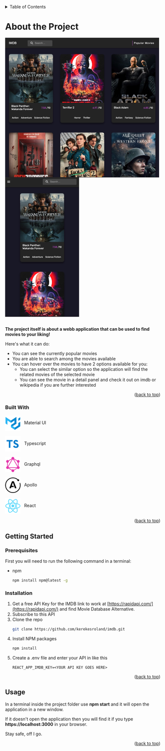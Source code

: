 <!-- TABLE OF CONTENTS -->
<details>
  <summary><a id="readme-top">Table of Contents</a></summary>
  <ol>
    <li>
      <a href="#about-the-project">About The Project</a>
      <ul>
        <li><a href="#built-with">Built With</a></li>
      </ul>
    </li>
    <li>
      <a href="#getting-started">Getting Started</a>
      <ul>
        <li><a href="#prerequisites">Prerequisites</a></li>
        <li><a href="#installation">Installation</a></li>
      </ul>
    </li>
    <li><a href="#usage">Usage</a></li>
  </ol>
</details>

# About the Project

<div class="images"> 
    <img src="./src/assets/homePage.jpg" align="center" width="500">
    <img src="./src/assets/homePageMobile.jpg" align="center" width="240">
</div>
&nbsp;

<p class="projectDescription"> 
<b>The project itself is about a webb application that can be used to find movies to your liking!</b>
</p>

Here's what it can do:

- You can see the currently popular movies
- You are able to search among the movies available
- You can hover over the movies to have 2 options available for you:
  - You can select the similar option so the application will find the related movies of the selected movie
  - You can see the movie in a detail panel and check it out on imdb or wikipedia if you are further interested

</p>

<p align="right">(<a href="#readme-top">back to top</a>)</p>

### Built With

<div class="builtWithWrapper">
    <div class="imgWrapper">
        <img class="img" src="./src/assets/materialUi.png" align="center" width=50>
        &nbsp;  Material UI
    </div>
    <br/>
    <div class="imgWrapper">
        <img class="img" src="./src/assets/typescript.png" align="center" width=50>
         &nbsp;  Typescript
    </div>
    <br/>
    <div class="imgWrapper">
        <img class="img" src="./src/assets/graphql.png" align="center" width=50>
        &nbsp;  Graphql
    </div>
    <br/>
    <div class="imgWrapper">
        <img class="img" src="./src/assets/apolloClient.png" align="center" width=50>
        &nbsp;  Apollo
    </div>
    <br/>
    <div class="imgWrapper">
        <img src="./src/assets/reactIcon.png" align="center" width=50>
        &nbsp;  React
    </div>
</div>

<p align="right">(<a href="#readme-top">back to top</a>)</p>

<!-- GETTING STARTED -->

## Getting Started

### Prerequisites

First you will need to run the following command in a terminal:

- npm
  ```sh
  npm install npm@latest -g
  ```

### Installation

1. Get a free API Key for the IMDB link to work at [https://rapidapi.com/](https://rapidapi.com/) and find Movie Database Alternative.
2. Subscribe to this API
3. Clone the repo
   ```sh
   git clone https://github.com/kerekesroland/imdb.git
   ```
4. Install NPM packages
   ```sh
   npm install
   ```
5. Create a .env file and enter your API in like this
   ```
   REACT_APP_IMDB_KEY=<YOUR API KEY GOES HERE>
   ```

<p align="right">(<a href="#readme-top">back to top</a>)</p>

<!-- USAGE EXAMPLES -->

## Usage

<p>In a terminal inside the project folder use <b class="highlight">npm start</b> and it will open the application in a new window.</p>
<p>If it doesn't open the application then you will find it if you type <b class="highlight">https://localhost:3000</b> in your browser.</p>
<p>Stay safe, off I go.</p>

<p align="right">(<a href="#readme-top">back to top</a>)</p>
